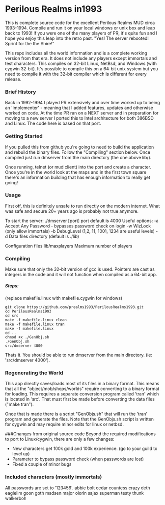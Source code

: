 # Perilous Realms in1993
This is complete source code for the excellent Perilous Realms 
MUD circa 1993-1994.  Compile and run it on your local windows
or unix box and leap back to 1993!  If you were one of the many
players of PR, it's quite fun and I hope you enjoy this leap
into the retro past.  "Yes!  The server rebooted!  Sprint for the the Shire!"

This repo includes all the world information and is a complete working
version from that era.   It does not include any players except
immortals and test characters.  This compiles on 32-bit Linux, 
NetBsd, and Windows (with cygwin 32-bit).  It's possible to compile
this on a 64-bit unix system but you need to compile it with the
32-bit compiler which is different for every release.

### Brief History
Back in 1992-1994 I played PR extensively and over time worked
up to being an 'implementer' - meaning that I added features, 
updates and otherwise worked on code.  At the time PR ran on a
NEXT server and in preparation for moving to a new server I ported 
this to Intel architecture for both 386BSD and Linux.  The code 
here is based on that port.

### Getting Started
If you pulled this from github you're going to need to build 
the application and rebuild the binary files.  Follow the 
"Compiling" section below.  Once compiled just run dmserver
from the main directory (the one above lib/).

Once running, telnet (or mud client) into the port and create
a character.  Once you're in the world look at the maps and
in the first town square there's an information building that
has enough information to really get going!

### Usage
First off, this is definitely unsafe to run directly on the 
modern internet.  What was safe and secure 20+ years ago is 
probably not true anymore.

To start the server:
./dmserver [port]
port default is 4000
Useful options:
-a Accept Any Password - bypasses password check on login
-w WizLock  (only allow immortals)
-b DebugLevel (1,2, 11, 1001, 1234 are useful levels)
-d Data files directory (default is ./lib)

Configuration files
lib/maxplayers    Maximum number of players

### Compiling
Make sure that only the 32-bit version of gcc is used.  Pointers
are cast as integers in the code and it will not function when 
compiled as a 64-bit app.

##### Steps:  
(replace makefile.linux with makefile.cygwin for windows)
````
git clone https://github.com/prealms1993/PerilousRealms1993.git
cd PerilousRealms1993
cd src 
make -f makefile.linux clean 
make -f makefile.linux tran 
make -f makefile.linux 
cd .. 
chmod +x ./GenObj.sh 
./GenObj.sh 
src/dmserver 4000
````
Thats it. You should be able to run dmserver from the main directory.  (ie: 'src/dmserver 4000').

### Regenerating the World
This app directly saves/loads most of its files in a binary format.  This means that all the 
"object/mob/shops/worlds" require converting to a binary format for loading.  This requires a 
separate conversion program called 'tran' which is located in 'src'.  That must first be made 
before converting the data files ("make tran").

Once that is made there is a script "GenObjs.sh" that will run the 'tran' program and generate 
the files.  Note that the GenObjs.sh script is written for cygwin and may require minor edits 
for linux or netbsd.  

###Changes from original source code
Beyond the required modifications to port to Linux/cygwin, there are only a few changes:
* New characters get 100k gold and 100k experience.  (go to 
  your guild to level up)
* Parameter to bypass password check (when passwords are lost)
* Fixed a couple of minor bugs

### Included characters (mostly immortals)
All passwords are set to '123456'.
	abbie
	bolt
	cedar
	countess
	crazy
	deth
	eaglelim
	goon
	goth
	madsen
	major
	olorin
	sajax
	superman
	testy
	thunk
	walkerboh

